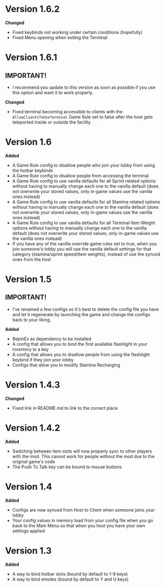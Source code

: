 # Version 1.6.2
**Changed**
 - Fixed keybinds not working under certain conditions (hopefully)
 - Fixed Menu opening when exiting the Terminal

# Version 1.6.1
## IMPORTANT!
 - I recommend you update to this version as soon as possible if you use this option and want it to work properly.

**Changed**
- Fixed terminal becoming accessible to clients with the `AllowClientsToUseTerminal` Game Rule set to false after the host gets teleported inside or outside the facility

# Version 1.6
**Added**
 - A Game Rule config to disallow people who join your lobby from using the hotbar keybinds
 - A Game Rule config to disallow people from accessing the terminal
 - A Game Rule config to use vanilla defaults for all Sprint related options without having to manually change each one to the vanilla default (does not overwrite your stored values, only in-game values use the vanilla ones instead)
 - A Game Rule config to use vanilla defaults for all Stamina related options without having to manually change each one to the vanilla default (does not overwrite your stored values, only in-game values use the vanilla ones instead)
 - A Game Rule config to use vanilla defaults for all Terminal Item Weight options without having to manually change each one to the vanilla default (does not overwrite your stored values, only in-game values use the vanilla ones instead)
 - If you have any of the vanilla override game rules set to true, when you join someone's lobby you will use the vanilla default settings for that category (stamina/sprint speed/item weights), instead of use the synced ones from the host

# Version 1.5
## IMPORTANT!
 - I've renamed a few configs so it's best to delete the config file you have and let it regenerate by launching the game and change the configs back to your liking.

**Added**
 - BepinEx as dependency to be installed
 - A config that allows you to bind the first available flashlight in your inventory to a key
 - A config that allows you to disallow people from using the flashlight keybind if they join your lobby
 - Configs that allow you to modify Stamina Recharging

# Version 1.4.3
**Changed**
 - Fixed link in README.md to link to the correct place

# Version 1.4.2
**Added**
 - Switching between item slots will now properly sync to other players with the mod. This cannot work for people without the mod due to the original game's code
 - The Push To Talk key can be bound to mouse buttons
 
# Version 1.4
**Added**
 - Configs are now synced from Host to Client when someone joins your lobby
 - Your config values in memory load from your config file when you go back to the Main Menu so that when you host you have your own settings applied

# Version 1.3
**Added**
 - A way to bind hotbar slots (bound by default to 1-9 keys)
 - A way to bind emotes (bound by default to Y and U keys)